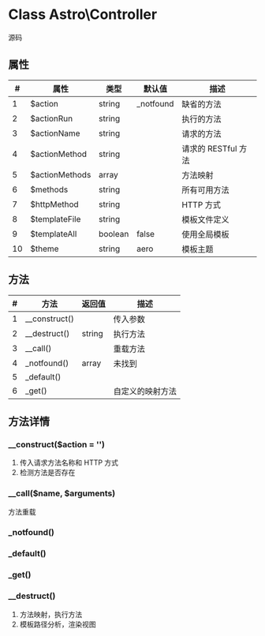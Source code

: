 # Class Astro\Controller

源码 



## 属性

| #    | 属性           | 类型    | 默认值    | 描述                |
| ---- | -------------- | ------- | --------- | ------------------- |
| 1    | $action        | string  | _notfound | 缺省的方法          |
| 2    | $actionRun     | string  |           | 执行的方法          |
| 3    | $actionName    | string  |           | 请求的方法          |
| 4    | $actionMethod  | string  |           | 请求的 RESTful 方法 |
| 5    | $actionMethods | array   |           | 方法映射            |
| 6    | $methods       | string  |           | 所有可用方法        |
| 7    | $httpMethod    | string  |           | HTTP 方式           |
| 8    | $templateFile  | string  |           | 模板文件定义        |
| 9    | $templateAll   | boolean | false     | 使用全局模板        |
| 10   | $theme         | string  | aero      | 模板主题            |



## 方法

| #    | 方法          | 返回值 | 描述             |
| ---- | ------------- | ------ | ---------------- |
| 1    | __construct() |        | 传入参数         |
| 2    | __destruct()  | string | 执行方法         |
| 3    | __call()      |        | 重载方法         |
| 4    | _notfound()   | array  | 未找到           |
| 5    | _default()    |        |                  |
| 6    | _get()        |        | 自定义的映射方法 |



## 方法详情

### __construct($action = '')

1. 传入请求方法名称和 HTTP 方式
2. 检测方法是否存在



### __call($name, $arguments)

方法重载



### _notfound()



### _default()



### _get()



### __destruct()

1. 方法映射，执行方法
2. 模板路径分析，渲染视图







